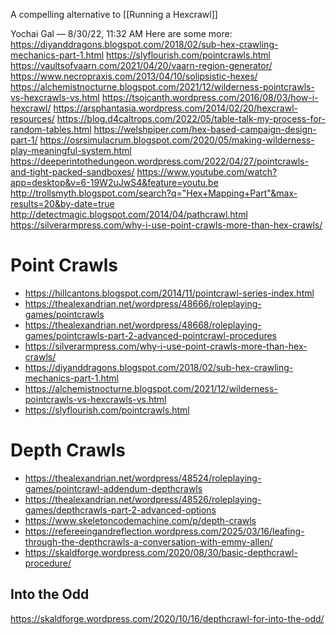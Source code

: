 A compelling alternative to [[Running a Hexcrawl]]

Yochai Gal — 8/30/22, 11:32 AM
Here are some more:
https://diyanddragons.blogspot.com/2018/02/sub-hex-crawling-mechanics-part-1.html
https://slyflourish.com/pointcrawls.html
https://vaultsofvaarn.com/2021/04/20/vaarn-region-generator/
https://www.necropraxis.com/2013/04/10/solipsistic-hexes/
https://alchemistnocturne.blogspot.com/2021/12/wilderness-pointcrawls-vs-hexcrawls-vs.html
https://tsojcanth.wordpress.com/2016/08/03/how-i-hexcrawl/
https://arsphantasia.wordpress.com/2014/02/20/hexcrawl-resources/
https://blog.d4caltrops.com/2022/05/table-talk-my-process-for-random-tables.html
https://welshpiper.com/hex-based-campaign-design-part-1/
https://osrsimulacrum.blogspot.com/2020/05/making-wilderness-play-meaningful-system.html
https://deeperintothedungeon.wordpress.com/2022/04/27/pointcrawls-and-tight-packed-sandboxes/
https://www.youtube.com/watch?app=desktop&v=6-19W2uJwS4&feature=youtu.be
http://trollsmyth.blogspot.com/search?q="Hex+Mapping+Part"&max-results=20&by-date=true
http://detectmagic.blogspot.com/2014/04/pathcrawl.html
https://silverarmpress.com/why-i-use-point-crawls-more-than-hex-crawls/

# Point Crawls
- https://hillcantons.blogspot.com/2014/11/pointcrawl-series-index.html
- https://thealexandrian.net/wordpress/48666/roleplaying-games/pointcrawls
- https://thealexandrian.net/wordpress/48668/roleplaying-games/pointcrawls-part-2-advanced-pointcrawl-procedures
- https://silverarmpress.com/why-i-use-point-crawls-more-than-hex-crawls/
- https://diyanddragons.blogspot.com/2018/02/sub-hex-crawling-mechanics-part-1.html
- https://alchemistnocturne.blogspot.com/2021/12/wilderness-pointcrawls-vs-hexcrawls-vs.html
- https://slyflourish.com/pointcrawls.html

# Depth Crawls
- https://thealexandrian.net/wordpress/48524/roleplaying-games/pointcrawl-addendum-depthcrawls
- https://thealexandrian.net/wordpress/48526/roleplaying-games/depthcrawls-part-2-advanced-options
- https://www.skeletoncodemachine.com/p/depth-crawls
- https://refereeingandreflection.wordpress.com/2025/03/16/leafing-through-the-depthcrawls-a-conversation-with-emmy-allen/
- https://skaldforge.wordpress.com/2020/08/30/basic-depthcrawl-procedure/

## Into the Odd
https://skaldforge.wordpress.com/2020/10/16/depthcrawl-for-into-the-odd/
